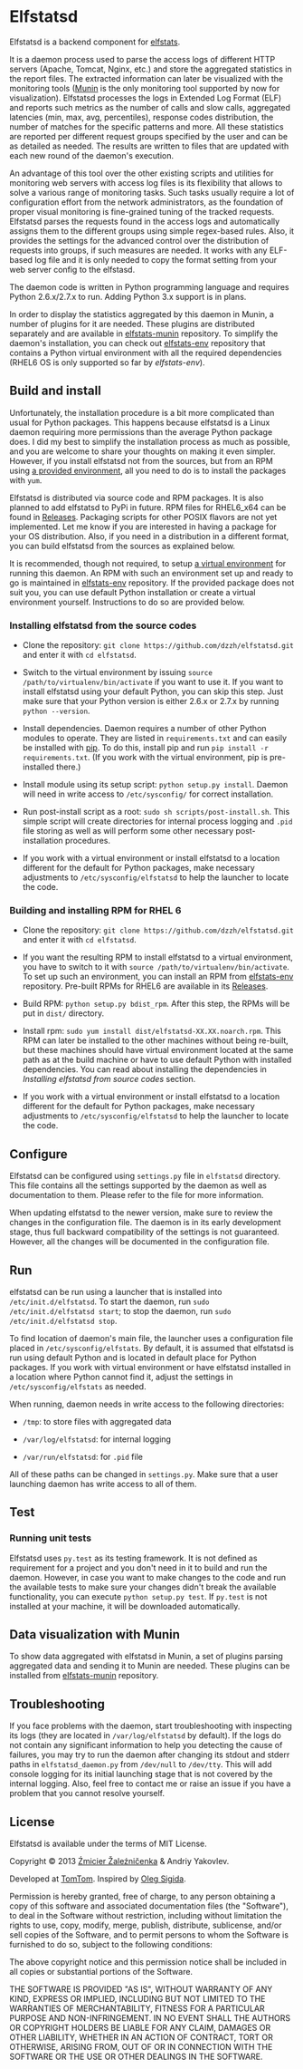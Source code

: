 # Elfstatsd

Elfstatsd is a backend component for [elfstats][].

It is a daemon process used to parse the access logs of different HTTP servers (Apache, Tomcat, Nginx, etc.) and store the aggregated statistics in the report files. The extracted information can later be visualized with the monitoring tools ([Munin](http://munin-monitoring.org) is the only monitoring tool supported by now for visualization). Elfstatsd processes the logs in Extended Log Format (ELF) and reports such metrics as the number of calls and slow calls, aggregated latencies (min, max, avg, percentiles), response codes distribution, the number of matches for the specific patterns and more. All these statistics are reported per different request groups specified by the user and can be as detailed as needed. The results are written to files that are updated with each new round of the daemon's execution. 

An advantage of this tool over the other existing scripts and utilities for monitoring web servers with access log files is its flexibility that allows to solve a various range of monitoring tasks. Such tasks usually require a lot of configuration effort from the network administrators, as the foundation of proper visual monitoring is fine-grained tuning of the tracked requests. Elfstatsd parses the requests found in the access logs and automatically assigns them to the different groups using simple regex-based rules. Also, it provides the settings for the advanced control over the distribution of requests into groups, if such measures are needed. It works with any ELF-based log file and it is only needed to copy the format setting from your web server config to the elfstasd.

The daemon code is written in Python programming language and requires Python 2.6.x/2.7.x to run. Adding Python 3.x support is in plans.

In order to display the statistics aggregated by this daemon in Munin, a number of plugins for it are needed. These plugins are distributed separately and are available in [elfstats-munin][] repository. To simplify the daemon's installation, you can check out [elfstats-env][] repository that contains a Python virtual environment with all the required dependencies (RHEL6 OS is only supported so far by *elfstats-env*).

## Build and install

Unfortunately, the installation procedure is a bit more complicated than usual for Python packages. This happens because elfstatsd is a Linux daemon requiring more permissions than the average Python package does. I did my best to simplify the installation process as much as possible, and you are welcome to share your thoughts on making it even simpler. However, if you install elfstatsd not from the sources, but from an RPM using [a provided environment][elfstats-env], all you need to do is to install the packages with `yum`.

Elfstatsd is distributed via source code and RPM packages. It is also planned to add elfstatsd to PyPi in future. RPM files for RHEL6_x64 can be found in [Releases](https://github.com/dzzh/elfstatsd/releases). Packaging scripts for other POSIX flavors are not yet implemented. Let me know if you are interested in having a package for your OS distribution. Also, if you need in a distribution in a different format, you can build elfstatsd from the sources as explained below.

It is recommended, though not required, to setup [a virtual environment](http://www.virtualenv.org) for running this daemon. An RPM with such an environment set up and ready to go is maintained in [elfstats-env][] repository. If the provided package does not suit you, you can use default Python installation or create a virtual environment yourself. Instructions to do so are provided below. 

### Installing elfstatsd from the source codes

* Clone the repository: `git clone https://github.com/dzzh/elfstatsd.git` and enter it with `cd elfstatsd`.

* Switch to the virtual environment by issuing `source /path/to/virtualenv/bin/activate` if you want to use it. If you want to install elfstatsd using your default Python, you can skip this step. Just make sure that your Python version is either 2.6.x or 2.7.x by running `python --version`.

* Install dependencies. Daemon requires a number of other Python modules to operate. They are listed in `requirements.txt` and can easily be installed with [pip](www.pip-installer.org). To do this, install pip and run `pip install -r requirements.txt`. (If you work with the virtual environment, pip is pre-installed there.)

* Install module using its setup script: `python setup.py install`. Daemon will need in write access to `/etc/sysconfig/` for correct installation.

* Run post-install script as a root: `sudo sh scripts/post-install.sh`. This simple script will create directories for internal process logging and `.pid` file storing as well as will perform some other necessary post-installation procedures. 

* If you work with a virtual environment or install elfstatsd to a location different for the default for Python packages, make necessary adjustments to `/etc/sysconfig/elfstatsd` to help the launcher to locate the code.

### Building and installing RPM for RHEL 6

* Clone the repository: `git clone https://github.com/dzzh/elfstatsd.git` and enter it with `cd elfstatsd`.

* If you want the resulting RPM to install elfstatsd to a virtual environment, you have to switch to it with `source /path/to/virtualenv/bin/activate`. To set up such an environment, you can install an RPM from [elfstats-env][] repository. Pre-built RPMs for RHEL6 are available in its [Releases](https://github.com/dzzh/elfstats-env/releases).

* Build RPM: `python setup.py bdist_rpm`. After this step, the RPMs will be put in `dist/` directory.

* Install rpm: `sudo yum install dist/elfstatsd-XX.XX.noarch.rpm`. This RPM can later be installed to the other machines without being re-built, but these machines should have virtual environment located at the same path as at the build machine or have to use default Python with installed dependencies. You can read about installing the dependencies in _Installing elfstatsd from source codes_ section.

* If you work with a virtual environment or install elfstatsd to a location different for the default for Python packages, make necessary adjustments to `/etc/sysconfig/elfstatsd` to help the launcher to locate the code. 

## Configure

Elfstatsd can be configured using `settings.py` file in `elfstatsd` directory. This file contains all the settings supported by the daemon as well as documentation to them. Please refer to the file for more information.

When updating elfstatsd to the newer version, make sure to review the changes in the configuration file. The daemon is in its early development stage, thus full backward compatibility of the settings is not guaranteed. However, all the changes will be documented in the configuration file.

## Run

elfstatsd can be run using a launcher that is installed into `/etc/init.d/elfstatsd`. To start the daemon, run `sudo /etc/init.d/elfstatsd start`; to stop the daemon, run `sudo /etc/init.d/elfstatsd stop`. 

To find location of daemon's main file, the launcher uses a configuration file placed in `/etc/sysconfig/elfstats`. By default, it is assumed that elfstatsd is run using default Python and is located in default place for Python packages. If you work with virtual environment or have elfstatsd installed in a location where Python cannot find it, adjust the settings in `/etc/sysconfig/elfstats` as needed.

When running, daemon needs in write access to the following directories:

* `/tmp`: to store files with aggregated data

* `/var/log/elfstatsd`: for internal logging

* `/var/run/elfstatsd`: for `.pid` file

All of these paths can be changed in `settings.py`. Make sure that a user launching daemon has write access to all of them.

## Test

### Running unit tests

Elfstatsd uses `py.test` as its testing framework. It is not defined as requirement for a project and you don't need in it to build and run the daemon. However, in case you want to make changes to the code and run the available tests to make sure your changes didn't break the available functionality, you can execute `python setup.py test`. If `py.test` is not installed at your machine, it will be downloaded automatically.


## Data visualization with Munin

To show data aggregated with elfstatsd in Munin, a set of plugins parsing aggregated data and sending it to Munin are needed. These plugins can be installed from [elfstats-munin][] repository.

## Troubleshooting

If you face problems with the daemon, start troubleshooting with inspecting its logs (they are located in `/var/log/elfstatsd` by default). If the logs do not contain any significant information to help you detecting the cause of failures, you may try to run the daemon after changing its stdout and stderr paths in `elfstatsd_daemon.py` from `/dev/null` to `/dev/tty`. This will add console logging for its initial launching stage that is not covered by the internal logging. Also, feel free to contact me or raise an issue if you have a problem that you cannot resolve yourself.

## License

Elfstatsd is available under the terms of MIT License.

Copyright © 2013 [Źmicier Žaleźničenka][me] & Andriy Yakovlev.

Developed at [TomTom](http://tomtom.com). Inspired by [Oleg Sigida](http://linkedin.com/in/olegsigida/).

Permission is hereby granted, free of charge, to any person obtaining a copy
of this software and associated documentation files (the "Software"), to deal
in the Software without restriction, including without limitation the rights
to use, copy, modify, merge, publish, distribute, sublicense, and/or sell
copies of the Software, and to permit persons to whom the Software is
furnished to do so, subject to the following conditions:

The above copyright notice and this permission notice shall be included in
all copies or substantial portions of the Software.

THE SOFTWARE IS PROVIDED "AS IS", WITHOUT WARRANTY OF ANY KIND, EXPRESS OR
IMPLIED, INCLUDING BUT NOT LIMITED TO THE WARRANTIES OF MERCHANTABILITY,
FITNESS FOR A PARTICULAR PURPOSE AND NON-INFRINGEMENT. IN NO EVENT SHALL THE
AUTHORS OR COPYRIGHT HOLDERS BE LIABLE FOR ANY CLAIM, DAMAGES OR OTHER
LIABILITY, WHETHER IN AN ACTION OF CONTRACT, TORT OR OTHERWISE, ARISING FROM,
OUT OF OR IN CONNECTION WITH THE SOFTWARE OR THE USE OR OTHER DEALINGS IN
THE SOFTWARE.

[me]: https://github.com/dzzh
[elfstats]: https://github.com/dzzh/elfstats
[elfstats-munin]: https://github.com/dzzh/elfstats-munin
[elfstats-env]: https://github.com/dzzh/elfstats-env